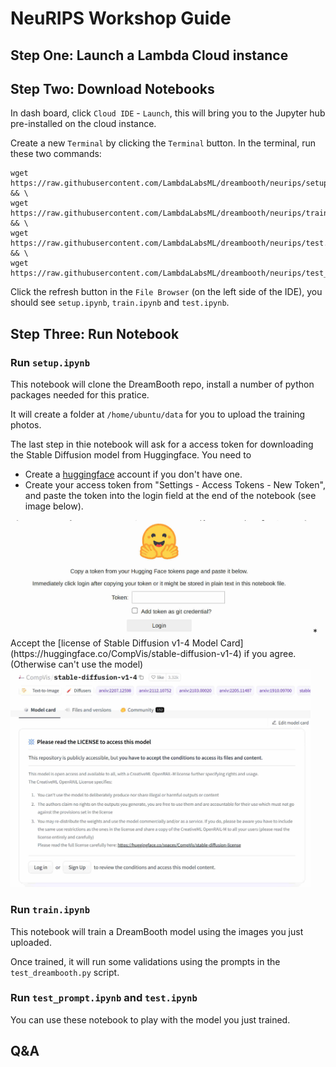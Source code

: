 # NeuRIPS Workshop Guide

## Step One: Launch a Lambda Cloud instance


## Step Two: Download Notebooks

In dash board, click `Cloud IDE` - `Launch`, this will bring you to the Jupyter hub pre-installed on the cloud instance.

Create a new `Terminal` by clicking the `Terminal` button. In the terminal, run these two commands:

```
wget https://raw.githubusercontent.com/LambdaLabsML/dreambooth/neurips/setup.ipynb && \
wget https://raw.githubusercontent.com/LambdaLabsML/dreambooth/neurips/train.ipynb && \
wget https://raw.githubusercontent.com/LambdaLabsML/dreambooth/neurips/test.ipynb && \
wget https://raw.githubusercontent.com/LambdaLabsML/dreambooth/neurips/test_prompt.ipynb
```

Click the refresh button in the `File Browser` (on the left side of the IDE), you should see `setup.ipynb`, `train.ipynb` and `test.ipynb`. 

## Step Three: Run Notebook

### Run `setup.ipynb`

This notebook will clone the DreamBooth repo, install a number of python packages needed for this pratice.

It will create a folder at `/home/ubuntu/data` for you to upload the training photos.

The last step in thie notebook will ask for a access token for downloading the Stable Diffusion model from Huggingface. You need to  

* Create a [huggingface](https://huggingface.co/) account if you don't have one.
* Create your access token from "Settings - Access Tokens - New Token", and paste the token into the login field at the end of the notebook (see image below). 
<img src="./images/hf_token.jpg" alt="drawing" style="width:480px;"/>
* Accept the [license of Stable Diffusion v1-4 Model Card](https://huggingface.co/CompVis/stable-diffusion-v1-4) if you agree. (Otherwise can't use the model)
<img src="./images/hf_model_card.jpg" alt="drawing" style="width:480px;"/>

### Run `train.ipynb`
This notebook will train a DreamBooth model using the images you just uploaded.

Once trained, it will run some validations using the prompts in the `test_dreambooth.py` script.

### Run `test_prompt.ipynb` and `test.ipynb`
You can use these notebook to play with the model you just trained. 

## Q&A
